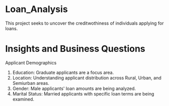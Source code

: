 # Loan_Analysis

This project seeks to uncover the creditwothiness of individuals applying for loans. 

# Insights and Business Questions

Applicant Demographics

1. Education: Graduate applicants are a focus area.
2. Location: Understanding applicant distribution across Rural, Urban, and Semiurban areas.
3. Gender: Male applicants' loan amounts are being analyzed.
4. Marital Status: Married applicants with specific loan terms are being examined.
